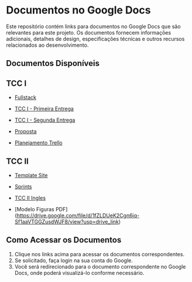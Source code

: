 # Documentos no Google Docs

Este repositório contém links para documentos no Google Docs que são relevantes para este projeto. Os documentos fornecem informações adicionais, detalhes de design, especificações técnicas e outros recursos relacionados ao desenvolvimento.

## Documentos Disponíveis

## TCC I

- [Fullstack](https://docs.google.com/document/d/1IMqdj9ZXrYartJ-7UbRNQyKDqeyjD54SASEhDn8UPts/edit?usp=sharing)

- [TCC I - Primeira Entrega](https://docs.google.com/document/d/1k_J3mtI_togPf84ZwobZ6-Mr-si2UdcD/edit?usp=sharing&ouid=103788203872480028238&rtpof=true&sd=true)

- [TCC I - Segunda Entrega](https://docs.google.com/document/d/16iD9TNd9pDmKW4s12XNWHioeDhonFVga/edit?usp=drive_link&ouid=103788203872480028238&rtpof=true&sd=true)

- [Proposta](https://docs.google.com/document/d/1r1RAITgrL3ikzErNjrmy0pIMpD2ENzYN/edit?usp=sharing)

- [Planejamento Trello](https://trello.com/invite/b/O2kPyPZd/ATTI76f081871f3349b5d09c7c702cff0a15EC517948/tccweb)


## TCC II

- [Template Site](https://www.figma.com/file/JHdhzawwPgAlQ5oc4FOL73/templete?type=design&node-id=183-2&mode=design&t=1U94HVii6cq1XbcU-0)

- [Sprints](https://docs.google.com/document/d/1Xw9CkikCpf2sFbBi7sNl646z6X_APYKj/edit?usp=sharing)

- [TCC II Ingles](https://docs.google.com/document/d/1Mt_TttFKVnEN5fUuJKtpyrZMf0KwaUtMjmFlS5FX1UQ/edit?usp=drive_link)

- [Modelo Figuras PDF] (https://drive.google.com/file/d/1fZLDUeK2Cgn6jq-Sf1aaVTGGZusdWJF8/view?usp=drive_link)

## Como Acessar os Documentos

1. Clique nos links acima para acessar os documentos correspondentes.
2. Se solicitado, faça login na sua conta do Google.
3. Você será redirecionado para o documento correspondente no Google Docs, onde poderá visualizá-lo conforme necessário.
